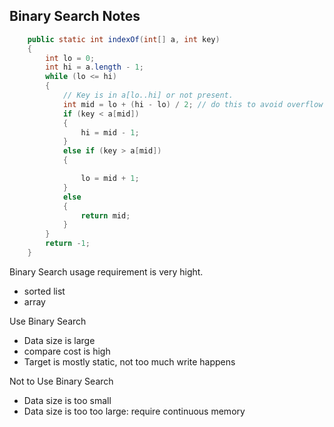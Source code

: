 ## Binary Search Notes

```java
    public static int indexOf(int[] a, int key)
    {
        int lo = 0;
        int hi = a.length - 1;
        while (lo <= hi)
        {
            // Key is in a[lo..hi] or not present.
            int mid = lo + (hi - lo) / 2; // do this to avoid overflow
            if (key < a[mid])
            {
                hi = mid - 1;
            }
            else if (key > a[mid])
            {

                lo = mid + 1;
            }
            else
            {
                return mid;
            }
        }
        return -1;
    }
```

Binary Search usage requirement is very hight.
- sorted list
- array

Use Binary Search
- Data size is large
- compare cost is high
- Target is mostly static, not too much write happens

Not to Use Binary Search
- Data size is too small
- Data size is too too large: require continuous memory 
